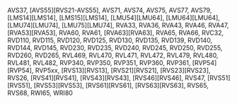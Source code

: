 AVS37, [AVS55][RVS21-AVS55], AVS71, AVS74, AVS75, AVS77, AVS79, [LMS14][LMS14], [LMS15][LMS14], [LMU54][LMU64], [LMU64][LMU64], [LMU74][LMU74], [LMU75][LMU74], RVA33, RVA36, RVA43, RVA46, RVA47, [RVA53][RVA53], RVA60, RVA61, [RVA63][RVA63], RVA65, RVA66, RVC32, RVD110, RVD115, RVD120, RVD125, RVD130, RVD135, RVD139, RVD140, RVD144, RVD145, RVD230, RVD235, RVD240, RVD245, RVD250, RVD255, RVD260, RVD265, RVL469, RVL470, RVL471, RVL472, RVL479, RVL480, RVL481, RVL482, RVP340, RVP350, RVP351, RVP360, RVP361, [RVP54][RVP54], RVP5xx, [RVS13][RVS13], [RVS21][RVS21], [RVS23][RVS23], RVS26, [RVS41][RVS41], [RVS43][RVS43], [RVS46][RVS46], RVS47, [RVS51][RVS51], [RVS53][RVS53], [RVS61][RVS61], [RVS63][RVS63], RVS65, RVS68, RWI65, WRI80